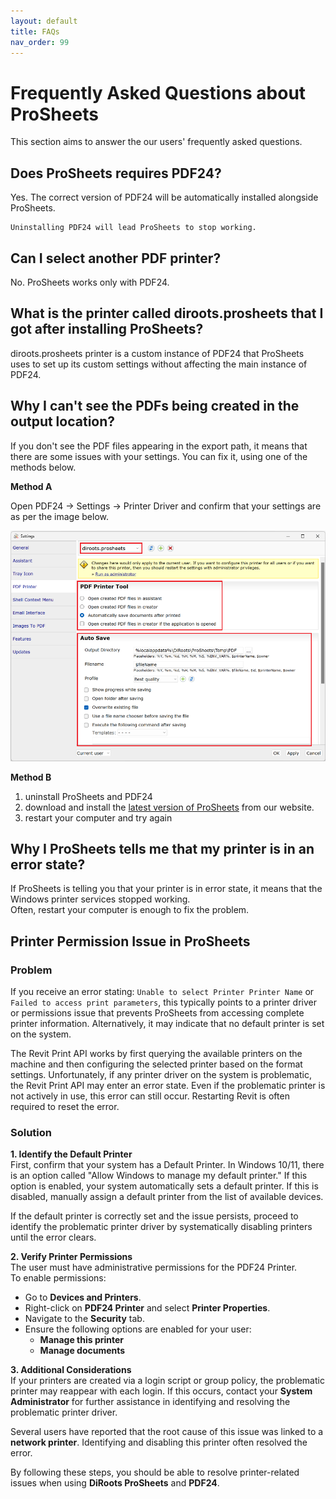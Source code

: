 ```yaml
---
layout: default
title: FAQs
nav_order: 99
---
```


# Frequently Asked Questions about ProSheets

This section aims to answer the our users' frequently asked questions.

## Does ProSheets requires PDF24?

Yes. The correct version of PDF24 will be automatically installed alongside ProSheets.

```
Uninstalling PDF24 will lead ProSheets to stop working.
```

## Can I select another PDF printer?

No. ProSheets works only with PDF24.

## What is the printer called diroots.prosheets that I got after installing ProSheets?

diroots.prosheets printer is a custom instance of PDF24 that ProSheets uses to set up its custom settings without affecting the main instance of PDF24.

## Why I can't see the PDFs being created in the output location?

If you don't see the PDF files appearing in the export path, it means that there are some issues with your settings. You can fix it, using one of the methods below.

**Method A**  

Open PDF24 -> Settings -> Printer Driver and confirm that your settings are as per the image below.

![ProSheets Selecting Revit Sheets and Views](../assets\images\PS-Print-Settings.png)  

**Method B**  

1. uninstall ProSheets and PDF24
2. download and install the [latest version of ProSheets](https://diroots.com/revit-plugins/revit-to-pdf-dwg-dgn-dwf-nwc-ifc-and-images-with-prosheets/) from our website.
3. restart your computer and try again 

## Why I ProSheets tells me that my printer is in an error state?

If ProSheets is telling you that your printer is in error state, it means that the Windows printer services stopped working.  
Often, restart your computer is enough to fix the problem.

## Printer Permission Issue in ProSheets

### Problem
If you receive an error stating: `Unable to select Printer Printer Name` or `Failed to access print parameters`, this typically points to a printer driver or permissions issue that prevents ProSheets from accessing complete printer information. Alternatively, it may indicate that no default printer is set on the system.

The Revit Print API works by first querying the available printers on the machine and then configuring the selected printer based on the format settings. Unfortunately, if any printer driver on the system is problematic, the Revit Print API may enter an error state. Even if the problematic printer is not actively in use, this error can still occur. Restarting Revit is often required to reset the error.

### Solution
**1. Identify the Default Printer**  
First, confirm that your system has a Default Printer. In Windows 10/11, there is an option called "Allow Windows to manage my default printer." If this option is enabled, your system automatically sets a default printer. If this is disabled, manually assign a default printer from the list of available devices.  

If the default printer is correctly set and the issue persists, proceed to identify the problematic printer driver by systematically disabling printers until the error clears.  

**2. Verify Printer Permissions**  
The user must have administrative permissions for the PDF24 Printer.  
To enable permissions:  
- Go to **Devices and Printers**.  
- Right-click on **PDF24 Printer** and select **Printer Properties**.  
- Navigate to the **Security** tab.  
- Ensure the following options are enabled for your user:  
   - **Manage this printer**  
   - **Manage documents**  

**3. Additional Considerations**  
If your printers are created via a login script or group policy, the problematic printer may reappear with each login. If this occurs, contact your **System Administrator** for further assistance in identifying and resolving the problematic printer driver.  

Several users have reported that the root cause of this issue was linked to a **network printer**. Identifying and disabling this printer often resolved the error.

By following these steps, you should be able to resolve printer-related issues when using **DiRoots ProSheets** and **PDF24**.